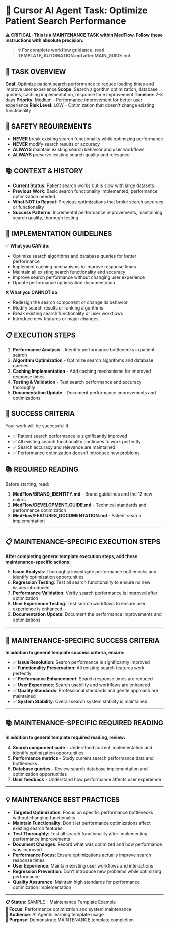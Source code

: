 # 🤖 Cursor AI Agent Task: Optimize Patient Search Performance

**⚠️ CRITICAL: This is a MAINTENANCE TASK within MedFlow. Follow these instructions with absolute precision.**

> **💡 For complete workflow guidance, read TEMPLATE_AUTOMATION.md after MAIN_GUIDE.md**

## 🎯 **TASK OVERVIEW**
**Goal**: Optimize patient search performance to reduce loading times and improve user experience
**Scope**: Search algorithm optimization, database queries, caching implementation, response time improvement
**Timeline**: 2-3 days
**Priority**: Medium - Performance improvement for better user experience
**Risk Level**: LOW - Optimization that doesn't change existing functionality

## 🚨 **SAFETY REQUIREMENTS**
- **NEVER** break existing search functionality while optimizing performance
- **NEVER** modify search results or accuracy
- **ALWAYS** maintain existing search behavior and user workflows
- **ALWAYS** preserve existing search quality and relevance

## 📚 **CONTEXT & HISTORY**
- **Current Status**: Patient search works but is slow with large datasets
- **Previous Work**: Basic search functionality implemented, performance optimization needed
- **What NOT to Repeat**: Previous optimizations that broke search accuracy or functionality
- **Success Patterns**: Incremental performance improvements, maintaining search quality, thorough testing

## 🔧 **IMPLEMENTATION GUIDELINES**
✅ **What you CAN do**: 
- Optimize search algorithms and database queries for better performance
- Implement caching mechanisms to improve response times
- Maintain all existing search functionality and accuracy
- Improve search performance without changing user experience
- Update performance optimization documentation

❌ **What you CANNOT do**: 
- Redesign the search component or change its behavior
- Modify search results or ranking algorithms
- Break existing search functionality or user workflows
- Introduce new features or major changes

## 📋 **EXECUTION STEPS**
1. **Performance Analysis** - Identify performance bottlenecks in patient search
2. **Algorithm Optimization** - Optimize search algorithms and database queries
3. **Caching Implementation** - Add caching mechanisms for improved response times
4. **Testing & Validation** - Test search performance and accuracy thoroughly
5. **Documentation Update** - Document performance improvements and optimizations

## 🎯 **SUCCESS CRITERIA**
Your work will be successful if:
- ✅ Patient search performance is significantly improved
- ✅ All existing search functionality continues to work perfectly
- ✅ Search accuracy and relevance are maintained
- ✅ Performance optimization doesn't introduce new problems

## 📚 **REQUIRED READING**
Before starting, read:
1. **MedFlow/BRAND_IDENTITY.md** - Brand guidelines and the 12 new colors
2. **MedFlow/DEVELOPMENT_GUIDE.md** - Technical standards and performance optimization
3. **MedFlow/FEATURES_DOCUMENTATION.md** - Patient search implementation

---

## 📋 **MAINTENANCE-SPECIFIC EXECUTION STEPS**

**After completing general template execution steps, add these maintenance-specific actions:**

5. **Issue Analysis**: Thoroughly investigate performance bottlenecks and identify optimization opportunities
6. **Regression Testing**: Test all search functionality to ensure no new issues introduced
7. **Performance Validation**: Verify search performance is improved after optimization
8. **User Experience Testing**: Test search workflows to ensure user experience is enhanced
9. **Documentation Update**: Document the performance improvements and optimizations

---

## 🎯 **MAINTENANCE-SPECIFIC SUCCESS CRITERIA**

**In addition to general template success criteria, ensure:**

- ✅ **Issue Resolution**: Search performance is significantly improved
- ✅ **Functionality Preservation**: All existing search features work perfectly
- ✅ **Performance Enhancement**: Search response times are reduced
- ✅ **User Experience**: Search usability and workflows are enhanced
- ✅ **Quality Standards**: Professional standards and gentle approach are maintained
- ✅ **System Stability**: Overall search system stability is maintained

---

## 📚 **MAINTENANCE-SPECIFIC REQUIRED READING**

**In addition to general template required reading, review:**

4. **Search component code** - Understand current implementation and identify optimization opportunities
5. **Performance metrics** - Study current search performance data and bottlenecks
6. **Database queries** - Review search database implementation and optimization opportunities
7. **User feedback** - Understand how performance affects user experience

---

## 💡 **MAINTENANCE BEST PRACTICES**

- **Targeted Optimization**: Focus on specific performance bottlenecks without changing functionality
- **Maintain Functionality**: Don't let performance optimizations affect existing search features
- **Test Thoroughly**: Test all search functionality after implementing performance improvements
- **Document Changes**: Record what was optimized and how performance was improved
- **Performance Focus**: Ensure optimizations actually improve search response times
- **User Experience**: Maintain existing user workflows and interactions
- **Regression Prevention**: Don't introduce new problems while optimizing performance
- **Quality Assurance**: Maintain high standards for performance optimization implementation

---

**📋 Status**: SAMPLE - Maintenance Template Example  
**🔧 Focus**: Performance optimization and system maintenance  
**👥 Audience**: AI Agents learning template usage  
**🎯 Purpose**: Demonstrate MAINTENANCE template completion
